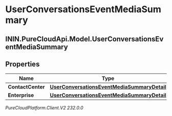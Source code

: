# UserConversationsEventMediaSummary

## ININ.PureCloudApi.Model.UserConversationsEventMediaSummary

## Properties

|Name | Type | Description | Notes|
|------------ | ------------- | ------------- | -------------|
| **ContactCenter** | [**UserConversationsEventMediaSummaryDetail**](UserConversationsEventMediaSummaryDetail) |  | [optional] |
| **Enterprise** | [**UserConversationsEventMediaSummaryDetail**](UserConversationsEventMediaSummaryDetail) |  | [optional] |



_PureCloudPlatform.Client.V2 232.0.0_

